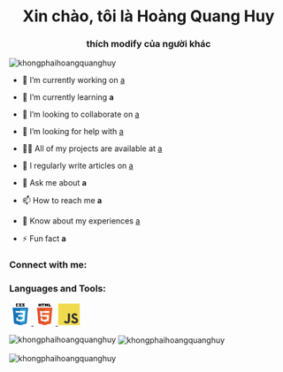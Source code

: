 <h1 align="center">Xin chào, tôi là Hoàng Quang Huy</h1>
<h3 align="center">thích modify của người khác</h3>

<p align="left"> <img src="https://komarev.com/ghpvc/?username=khongphaihoangquanghuy&label=Profile%20views&color=0e75b6&style=flat" alt="khongphaihoangquanghuy" /> </p>

- 🔭 I’m currently working on [a](a)

- 🌱 I’m currently learning **a**

- 👯 I’m looking to collaborate on [a](a)

- 🤝 I’m looking for help with [a](a)

- 👨‍💻 All of my projects are available at [a](a)

- 📝 I regularly write articles on [a](a)

- 💬 Ask me about **a**

- 📫 How to reach me **a**

- 📄 Know about my experiences [a](a)

- ⚡ Fun fact **a**

<h3 align="left">Connect with me:</h3>
<p align="left">
</p>

<h3 align="left">Languages and Tools:</h3>
<p align="left"> <a href="https://www.w3schools.com/css/" target="_blank" rel="noreferrer"> <img src="https://raw.githubusercontent.com/devicons/devicon/master/icons/css3/css3-original-wordmark.svg" alt="css3" width="40" height="40"/> </a> <a href="https://www.w3.org/html/" target="_blank" rel="noreferrer"> <img src="https://raw.githubusercontent.com/devicons/devicon/master/icons/html5/html5-original-wordmark.svg" alt="html5" width="40" height="40"/> </a> <a href="https://developer.mozilla.org/en-US/docs/Web/JavaScript" target="_blank" rel="noreferrer"> <img src="https://raw.githubusercontent.com/devicons/devicon/master/icons/javascript/javascript-original.svg" alt="javascript" width="40" height="40"/> </a> </p>

<p><img align="left" src="https://github-readme-stats.vercel.app/api/top-langs?username=khongphaihoangquanghuy&show_icons=true&locale=en&layout=compact" alt="khongphaihoangquanghuy" /></p>

<p>&nbsp;<img align="center" src="https://github-readme-stats.vercel.app/api?username=khongphaihoangquanghuy&show_icons=true&locale=en" alt="khongphaihoangquanghuy" /></p>

<p><img align="center" src="https://github-readme-streak-stats.herokuapp.com/?user=khongphaihoangquanghuy&" alt="khongphaihoangquanghuy" /></p>
